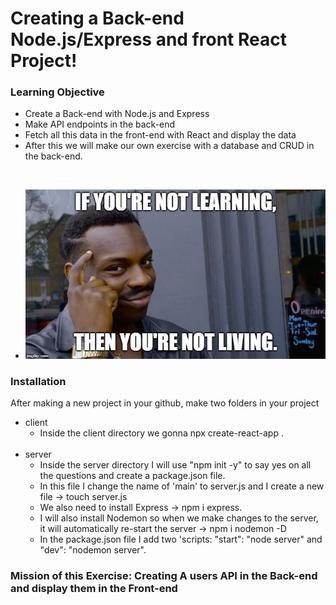 # Creating a Back-end Node.js/Express and front React Project!

### Learning Objective
- Create a Back-end with Node.js and Express
- Make API endpoints in the back-end 
- Fetch all this data in the front-end with React and display the data
- After this we will make our own exercise with a database and CRUD in the back-end.

<br>

- ![Learning](images/learning.jpg)

### Installation 

After making a new project in your github, make two folders in your project 
<br>
- client 
    - Inside the client directory we gonna npx create-react-app .
    <br>
- server
    - Inside the server directory I will use "npm init -y" to say yes on all the questions and create a package.json file.
    - In this file I change the name of 'main' to server.js and I create a new file -> touch server.js
    - We also need to install Express -> npm i express.
    - I will also install Nodemon so when we make changes to the server, it will automatically re-start the server -> npm i nodemon -D
    - In the package.json file I add two 'scripts: "start": "node server" and "dev": "nodemon server".
    
    
### Mission of this Exercise: Creating A users API in the Back-end and display them in the Front-end
